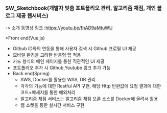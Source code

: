### SW_Sketchbook(개발자 맞춤 포트폴리오 관리, 알고리즘 채점, 개인 블로그 제공 웹서비스)
  -> 소개 동영상 링크 :https://youtu.be/fhAD9aMtuWU
  
*Front end(Vue.js)
  * Github ID와의 연동을 통해 사용자 검색 시 Github 프로필 UI 제공
  * 모바일 환경을 고려한 반응형 앱 적용
  * 카드 형식의 메인 페이지를 통한 직관적인 UI 제공
  * 포트폴리오 추가 시 Github,Youtube 링크 추가 가능
* Back end(Spring)
  * AWS, Docker를 활용한 WAS, DB 관리
  * 각각의 기능에 대한 Restful API 구현, 해당 Http 반환값에 요청 결과에 대한 코드+메세지를 통한 예외처리
  * 알고리즘 채점 서비스는 알고리즘 채점 오픈 소스를 Docker에 올려서 활용
  * 웹 소켓을 통한 실시간 서비스 구현
